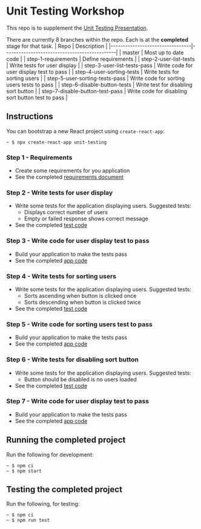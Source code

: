# Unit Testing Workshop

This repo is to supplement the [Unit Testing Presentation](https://docs.google.com/presentation/d/16Zuz1wXtSQDExzK09ythvGTne-WJu-ecd1up2kG0M3U/edit).

There are currently 8 branches within the repo. Each is at the **completed** stage for that task.
| Repo | Description |
|---------------------------------|----------------------------------------------|
| master | Most up to date code |
| step-1-requirements | Define requirements |
| step-2-user-list-tests | Write tests for user display |
| step-3-user-list-tests-pass | Write code for user display test to pass |
| step-4-user-sorting-tests | Write tests for sorting users |
| step-5-user-sorting-tests-pass | Write code for sorting users tests to pass |
| step-6-disable-button-tests | Write test for disabling sort button |
| step-7-disable-button-test-pass | Write code for disabling sort button test to pass |

## Instructions

You can bootstrap a new React project using `create-react-app`:

```shell
~ $ npx create-react-app unit-testing
```

### Step 1 - Requirements

- Create some requirements for you application
- See the completed [requirements document](https://github.com/andyswanepoel/unit-testing-workshop/blob/step-1-requirements/REQUIREMENTS.md)

### Step 2 - Write tests for user display

- Write some tests for the application displaying users. Suggested tests:
  - Displays correct number of users
  - Empty or failed response shows correct message
- See the completed [test code](https://github.com/andyswanepoel/unit-testing-workshop/blob/step-2-user-list-tests/src/__tests__/App.test.js)

### Step 3 - Write code for user display test to pass

- Build your application to make the tests pass
- See the completed [app code](https://github.com/andyswanepoel/unit-testing-workshop/blob/step-3-user-list-tests-pass/src/App.js)

### Step 4 - Write tests for sorting users

- Write some tests for the application displaying users. Suggested tests:
  - Sorts ascending when button is clicked once
  - Sorts descending when button is clicked twice
- See the completed [test code](https://github.com/andyswanepoel/unit-testing-workshop/blob/step-4-user-sorting-tests/src/__tests__/App.test.js#L99)

### Step 5 - Write code for sorting users test to pass

- Build your application to make the tests pass
- See the completed [app code](https://github.com/andyswanepoel/unit-testing-workshop/blob/step-5-user-sorting-tests-pass/src/App.js)

### Step 6 - Write tests for disabling sort button

- Write some tests for the application displaying users. Suggested tests:
  - Button should be disabled is no users loaded
- See the completed [test code](https://github.com/andyswanepoel/unit-testing-workshop/blob/step-6-disable-button-tests/src/__tests__/App.test.js#L99)

### Step 7 - Write code for user display test to pass

- Build your application to make the tests pass
- See the completed [app code](https://github.com/andyswanepoel/unit-testing-workshop/blob/step-7-disable-button-test-pass/src/App.js)

## Running the completed project

Run the following for development:

```shell
~ $ npm ci
~ $ npm start
```

## Testing the completed project

Run the following, for testing:

```shell
~ $ npm ci
~ $ npm run test
```
